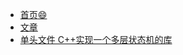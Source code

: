 - [首页:smile:](/)
- [文章](/articles/)
- [单头文件 C++实现一个多层状态机的库](/articles/autofsm/ "单头文件 C++实现一个多层状态机的库")
